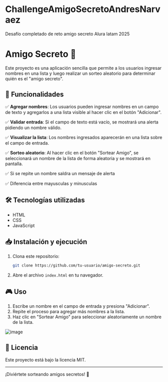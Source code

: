 # ChallengeAmigoSecretoAndresNarvaez
Desafío completado de reto amigo secreto Alura latam 2025

# Amigo Secreto 🎁

Este proyecto es una aplicación sencilla que permite a los usuarios ingresar nombres en una lista y luego realizar un sorteo aleatorio para determinar quién es el "amigo secreto".

## 🚀 Funcionalidades

✅ **Agregar nombres**: Los usuarios pueden ingresar nombres en un campo de texto y agregarlos a una lista visible al hacer clic en el botón "Adicionar".

✅ **Validar entrada**: Si el campo de texto está vacío, se mostrará una alerta pidiendo un nombre válido.

✅ **Visualizar la lista**: Los nombres ingresados aparecerán en una lista  sobre el campo de entrada.

✅ **Sorteo aleatorio**: Al hacer clic en el botón "Sortear Amigo", se seleccionará un nombre de la lista de forma aleatoria y se mostrará en pantalla.

✅ Si se repite un nombre saldra un mensaje de alerta 

✅ Diferencia entre mayusculas y minusculas


## 🛠️ Tecnologías utilizadas

- HTML
- CSS
- JavaScript

## 📥 Instalación y ejecución

1. Clona este repositorio:
   ```sh
   git clone https://github.com/tu-usuario/amigo-secreto.git
   ```
2. Abre el archivo `index.html` en tu navegador.

## 🎮 Uso

1. Escribe un nombre en el campo de entrada y presiona "Adicionar".
2. Repite el proceso para agregar más nombres a la lista.
3. Haz clic en "Sortear Amigo" para seleccionar aleatoriamente un nombre de la lista.

![image](https://github.com/user-attachments/assets/6467dcd3-59b5-413b-b8f4-7e5dc1beca96)


## 📜 Licencia

Este proyecto está bajo la licencia MIT.

---
¡Diviértete sorteando amigos secretos! 🎉

